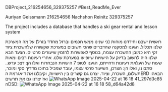 
DBProject_216254656_329375257
#Best_ReadMe_Ever

Auriyan Geissmann 216254656
Nachshon Reinitz 329375257

The project includes a database that handles a ski gear rental and lesson system

ראשית ישבנו וחידדנו מוחות (כי שנינו ממש חכמים וברזל מחדד בזרל) על מה המערכת שלנו תכלול. הגענו למסקנה שהדברים שהכי חשובים במערכת שקשורה שלהשכרת ציוד זקי היא כמובן ההשכרה עצמה, בנוסף לאפשרות להזמין שיעורים פרטיים. 
הצעד הבא שלנו היה לחשוב בדיוק על הישויות שיופיעו במערכת שלנו. אחרי רעיונות רבים ומאות שעות של העלאת רעיונות ודחייתם, הגענו לטופ 7 הישויות הנבחרות ואלו הן: דצכ עדש.. סתם נו, ואלו הן: הצרכן, השיעור פרטי עצמו, עובד שמכיל בתוכו מדריך סקי ומוכר, תשלום, השכרה, וציוד.
יצרנו גם קשרים בין הישויות, וקיבלנו את דיאגרמת הERD הבאה:
![WhatsApp Image 2025-04-22 at 16 18 41_297d3c85](https://github.com/user-attachments/assets/eb9b0778-634e-4b16-8de0-cc7a92095693)
ואז יצרנו גם את תרשים הDSD:
![WhatsApp Image 2025-04-22 at 16 18 58_d64a42d8](https://github.com/user-attachments/assets/36d5ed3c-d691-453c-a1a8-31ed15cf05ea)
